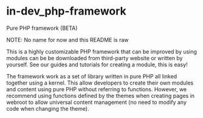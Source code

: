 in-dev_php-framework
==================

Pure PHP framework (BETA)

NOTE: No name for now and this README is raw 

This is a highly customizable PHP framework that can be improved by using modules
can be be downloaded from third-party website or written by yourself.
See our guides and tutorials for creating a module, this is easy!

The framework work as a set of library written in pure PHP all linked together using 
a kernel. This allow developers to create their own modules and content using pure PHP 
without referring to functions.
However, we recommend using functions defined by the themes when creating pages in webroot
to allow universal content management (no need to modify any code when changing the theme).
